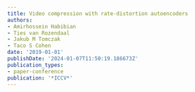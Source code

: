 ```yaml
---
title: Video compression with rate-distortion autoencoders
authors:
- Amirhossein Habibian
- Ties van Rozendaal
- Jakub M Tomczak
- Taco S Cohen
date: '2019-01-01'
publishDate: '2024-01-07T11:50:19.186673Z'
publication_types:
- paper-conference
publication: '*ICCV*'
---
```

